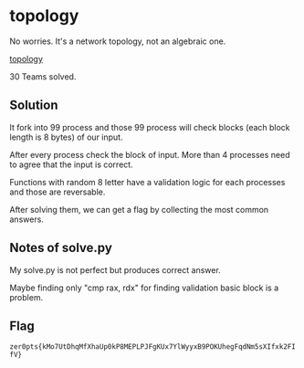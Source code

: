 # topology

No worries. It's a network topology, not an algebraic one.

[topology](./topology)

30 Teams solved.

## Solution

It fork into 99 process and those 99 process will check blocks (each block length is 8 bytes) of our input.

After every process check the block of input. More than 4 processes need to agree that the input is correct. 

Functions with random 8 letter have a validation logic for each processes and those are reversable. 

After solving them, we can get a flag by collecting the most common answers.

## Notes of solve.py

My solve.py is not perfect but produces correct answer.

Maybe finding only "cmp  rax, rdx" for finding validation basic block is a problem.

## Flag

`zer0pts{kMo7UtDhqMfXhaUp0kP8MEPLPJFgKUx7YlWyyxB9POKUhegFqdNm5sXIfxk2FIfV}`